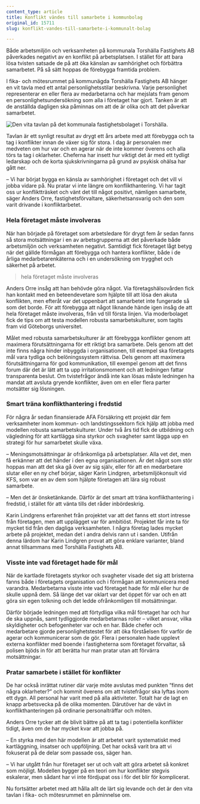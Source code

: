 ```yaml
---
content_type: article
title: Konflikt vändes till samarbete i kommunbolag
original_id: 15711
slug: konflikt-vandes-till-samarbete-i-kommunalt-bolag

---
```


Både arbetsmiljön och verksamheten på kommunala Torshälla Fastighets AB påverkades negativt av en konflikt på arbetsplatsen. I stället för att bara lösa tvisten satsade de på att öka känslan av samhörighet och förbättra samarbetet. På så sätt hoppas de förebygga framtida problem.

I fika- och mötesrummet på kommunägda Torshälla Fastighets AB hänger en vit tavla med ett antal personlighetsstilar beskrivna. Varje personlighet representerar en eller flera av medarbetarna och har mejslats fram genom en personlighetsundersökning som alla i företaget har gjort. Tanken är att de anställda dagligen ska påminnas om att de är olika och att det påverkar samarbetet.

![Den vita tavlan på det kommunala fastighetsbolaget i Torshälla.](https://www.suntarbetsliv.se/wp-content/uploads/2011/09/tavla_torshalla-160x205-ab-1.jpg)

Tavlan är ett synligt resultat av drygt ett års arbete med att förebygga och ta tag i konflikter innan de växer sig för stora. I dag är personalen mer medveten om hur var och en agerar när de inte kommer överens och alla törs ta tag i oklarheter. Cheferna har insett hur viktigt det är med ett tydligt ledarskap och de korta sjukskrivningarna på grund av psykisk ohälsa har gått ner.

– Vi har börjat bygga en känsla av samhörighet i företaget och det vill vi jobba vidare på. Nu pratar vi inte längre om konflikthantering. Vi har tagit oss ur konfliktträsket och vänt det till något positivt, nämligen samarbete, säger Anders Orre, fastighetsförvaltare, säkerhetsansvarig och den som varit drivande i konfliktarbetet.

### Hela företaget måste involveras

När han började på företaget som arbetsledare för drygt fem år sedan fanns så stora motsättningar i en av arbetsgrupperna att det påverkade både arbetsmiljön och verksamheten negativt. Samtidigt fick företaget lågt betyg när det gällde förmågan att förebygga och hantera konflikter, både i de årliga medarbetarenkäterna och i en undersökning om trygghet och säkerhet på arbetet.

> hela företaget måste involveras

Anders Orre insåg att han behövde göra något. Via företagshälsovården fick han kontakt med en beteendevetare som hjälpte till att lösa den akuta konflikten, men efteråt var det uppenbart att samarbetet inte fungerade så som det borde. För att förebygga att något liknande hände igen insåg de att hela företaget måste involveras, från vd till första linjen. Via moderbolaget fick de tips om att testa modellen robusta samarbetskulturer, som tagits fram vid Göteborgs universitet.

Målet med robusta samarbetskulturer är att förebygga konflikter genom att maximera förutsättningarna för ett riktigt bra samarbete. Dels genom att det inte finns några hinder inbyggda i organisationen, till exempel ska företagets mål vara tydliga och belöningssystem rättvisa. Dels genom att maximera förutsättningarna för god kommunikation, till exempel genom att det finns forum där det är lätt att ta upp irritationsmoment och att ledningen fattar transparenta beslut. Om tvistefrågor ändå inte kan lösas måste ledningen ha mandat att avsluta gryende konflikter, även om en eller flera parter motsätter sig lösningen.

### Smart träna konflikthantering i fredstid

För några år sedan finansierade AFA Försäkring ett projekt där fem verksamheter inom kommun- och landstingssektorn fick hjälp att jobba med modellen robusta samarbetskulturer. Under två års tid fick de utbildning och vägledning för att kartlägga sina styrkor och svagheter samt lägga upp en strategi för hur samarbetet skulle växa.

– Meningsmotsättningar är ofrånkomliga på arbetsplatser. Alla vet det, men få erkänner att det händer i den egna organisationen. Är det något som stör hoppas man att det ska gå över av sig själv, eller för att en medarbetare slutar eller en ny chef börjar, säger Karin Lindgren, arbetsmiljökonsult vid KFS, som var en av dem som hjälpte företagen att lära sig robust samarbete.

– Men det är önsketänkande. Därför är det smart att träna konflikthantering i fredstid, i stället för att vänta tills det råder inbördeskrig.

Karin Lindgrens erfarenhet från projektet var att det fanns ett stort intresse från företagen, men att upplägget var för ambitiöst. Projektet får inte ta för mycket tid från den dagliga verksamheten. I några företag lades mycket arbete på projektet, medan det i andra delvis rann ut i sanden. Utifrån denna lärdom har Karin Lindgren provat att göra enklare varianter, bland annat tillsammans med Torshälla Fastighets AB.

### Visste inte vad företaget hade för mål

När de kartlade företagets styrkor och svagheter visade det sig att bristerna fanns både i företagets organisation och i förmågan att kommunicera med varandra. Medarbetarna visste inte vad företaget hade för mål eller hur de skulle uppnå dem. Så länge det var oklart var det öppet för var och en att göra sin egen tolkning och det ledde ofrånkomligen till motsättningar.

Därför började ledningen med att förtydliga vilka mål företaget har och hur de ska uppnås, samt tydliggjorde medarbetarnas roller – vilket ansvar, vilka skyldigheter och befogenheter var och en har. Både chefer och medarbetare gjorde personlighetstestet för att öka förståelsen för varför de agerar och kommunicerar som de gör. Flera i personalen hade upplevt externa konflikter med boende i fastigheterna som företaget förvaltar, så polisen bjöds in för att berätta hur man pratar utan att förvärra motsättningar.

### Pratar samarbete i stället för konflikter

De har också inrättat rutiner där varje möte avslutas med punkten “finns det några oklarheter?” och kommit överens om att tvistefrågor ska lyftas inom ett dygn. All personal har varit med på alla aktiviteter. Totalt har de lagt en knapp arbetsvecka på de olika momenten. Därutöver har de vävt in konflikthanteringen på ordinarie personalträffar och möten.

Anders Orre tycker att de blivit bättre på att ta tag i potentiella konflikter tidigt, även om de har mycket kvar att jobba på.

– En styrka med den här modellen är att arbetet varit systematiskt med kartläggning, insatser och uppföljning. Det har också varit bra att vi fokuserat på de delar som passade oss, säger han.

– Vi har utgått från hur företaget ser ut och valt att göra arbetet så konkret som möjligt. Modellen bygger på en teori om hur konflikter stegvis eskalerar, men sådant har vi inte fördjupat oss i för det blir för komplicerat.

Nu fortsätter arbetet med att hålla allt de lärt sig levande och det är den vita tavlan i fika- och mötesrummet en påminnelse om.

